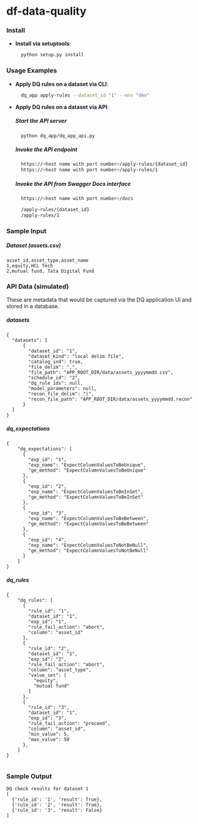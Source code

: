 # df-data-quality

### Install

- **Install via setuptools**:
  ```sh
    python setup.py install
  ```


### Usage Examples

- **Apply DQ rules on a dataset via CLI**:
  ```sh
    dq_app apply-rules --dataset_id "1" --env "dev"
  ```

- **Apply DQ rules on a dataset via API**:
  ##### Start the API server
  ```sh
    python dq_app/dq_app_api.py
  ```
  ##### Invoke the API endpoint
  ```sh
    https://<host name with port number>/apply-rules/{dataset_id}
    https://<host name with port number>/apply-rules/1
  ```
  ##### Invoke the API from Swagger Docs interface
  ```sh
    https://<host name with port number>/docs

    /apply-rules/{dataset_id}
    /apply-rules/1
  ```

### Sample Input

  ##### Dataset (assets.csv)
```
asset_id,asset_type,asset_name
1,equity,HCL Tech
2,mutual fund, Tata Digital Fund
```

### API Data (simulated)
These are metadata that would be captured via the DQ application UI and stored in a database.

  ##### datasets 
```
{
  "datasets": [
      {
        "dataset_id": "1",
        "dataset_kind": "local delim file",
        "catalog_ind": true,
        "file_delim": ",",
        "file_path": "APP_ROOT_DIR/data/assets_yyyymmdd.csv",
        "schedule_id": "2", 
        "dq_rule_ids": null, 
        "model_parameters": null, 
        "recon_file_delim": "|", 
        "recon_file_path": "APP_ROOT_DIR/data/assets_yyyymmdd.recon" 
      }
  ]
}
```

  ##### dq_expectations 
```
{
    "dq_expectations": [
      {
        "exp_id": "1",
        "exp_name": "ExpectColumnValuesToBeUnique",
        "ge_method": "ExpectColumnValuesToBeUnique"
      },
      {
        "exp_id": "2",
        "exp_name": "ExpectColumnValuesToBeInSet",
        "ge_method": "ExpectColumnValuesToBeInSet"
      },
      {
        "exp_id": "3",
        "exp_name": "ExpectColumnValuesToBeBetween",
        "ge_method": "ExpectColumnValuesToBeBetween"
      },
      {
        "exp_id": "4",
        "exp_name": "ExpectColumnValuesToNotBeNull",
        "ge_method": "ExpectColumnValuesToNotBeNull"
      }
    ]
}
```

  ##### dq_rules 
```
{
    "dq_rules": [
      {
        "rule_id": "1",
        "dataset_id": "1",
        "exp_id": "1",
        "rule_fail_action": "abort",
        "column": "asset_id"
      },
      {
        "rule_id": "2",
        "dataset_id": "1",
        "exp_id": "2",
        "rule_fail_action": "abort",
        "column": "asset_type",
        "value_set": [
          "equity",
          "mutual fund"
        ]
      },
      {
        "rule_id": "3",
        "dataset_id": "1",
        "exp_id": "3",
        "rule_fail_action": "proceed",
        "column": "asset_id",
        "min_value": 5,
        "max_value": 50
      },
    ]
}
  
```

### Sample Output 

```
DQ check results for dataset 1
[
  {'rule_id': '1', 'result': True}, 
  {'rule_id': '2', 'result': True}, 
  {'rule_id': '3', 'result': False}
]
```
